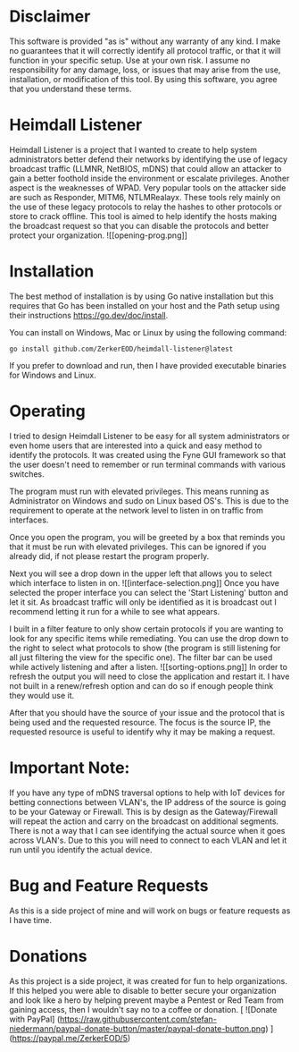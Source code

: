 # Disclaimer
This software is provided "as is" without any warranty of any kind. I make no guarantees that it will correctly identify all protocol traffic, or that it will function in your specific setup. Use at your own risk. I assume no responsibility for any damage, loss, or issues that may arise from the use, installation, or modification of this tool. By using this software, you agree that you understand these terms.

# Heimdall Listener
Heimdall Listener is a project that I wanted to create to help system administrators better defend their networks by identifying the use of legacy broadcast traffic (LLMNR, NetBIOS, mDNS) that could allow an attacker to gain a better foothold inside the environment or escalate privileges. Another aspect is the weaknesses of WPAD. Very popular tools on the attacker side are such as Responder, MITM6, NTLMRealayx. These tools rely mainly on the use of these legacy protocols to relay the hashes to other protocols or store to crack offline. This tool is aimed to help identify the hosts making the broadcast request so that you can disable the protocols and better protect your organization.
![[opening-prog.png]]
# Installation
The best method of installation is by using Go native installation but this requires that Go has been installed on your host and the Path setup using their instructions https://go.dev/doc/install.

You can install on Windows, Mac or Linux by using the following command:
```shell
go install github.com/ZerkerEOD/heimdall-listener@latest
```

If you prefer to download and run, then I have provided executable binaries for Windows and Linux. 

# Operating
I tried to design Heimdall Listener to be easy for all system administrators or even home users that are interested into a quick and easy method to identify the protocols. It was created using the Fyne GUI framework so that the user doesn't need to remember or run terminal commands with various switches.

The program must run with elevated privileges. This means running as Administrator on Windows and sudo on Linux based OS's. This is due to the requirement to operate at the network level to listen in on traffic from interfaces. 

Once you open the program, you will be greeted by a box that reminds you that it must be run with elevated privileges. This can be ignored if you already did, if not please restart the program properly.

Next you will see a drop down in the upper left that allows you to select which interface to listen in on. 
![[interface-selection.png]]
Once you have selected the proper interface you can select the 'Start Listening' button and let it sit. As broadcast traffic will only be identified as it is broadcast out I recommend letting it run for a while to see what appears.

I built in a filter feature to only show certain protocols if you are wanting to look for any specific items while remediating. You can use the drop down to the right to select what protocols to show (the program is still listening for all just filtering the view for the specific one). The filter bar can be used while actively listening and after a listen.
![[sorting-options.png]]
In order to refresh the output you will need to close the application and restart it. I have not built in a renew/refresh option and can do so if enough people think they would use it.

After that you should have the source of your issue and the protocol that is being used and the requested resource. The focus is the source IP, the requested resource is useful to identify why it may be making a request.

# Important Note:
If you have any type of mDNS traversal options to help with IoT devices for betting connections between VLAN's, the IP address of the source is going to be your Gateway or Firewall. This is by design as the Gateway/Firewall will repeat the action and carry on the broadcast on additional segments. There is not a way that I can see identifying the actual source when it goes across VLAN's. Due to this you will need to connect to each VLAN and let it run until you identify the actual device.

# Bug and Feature Requests
As this is a side project of mine and will work on bugs or feature requests as I have time.

# Donations
As this project is a side project, it was created for fun to help organizations. If this helped you were able to disable to better secure your organization and look like a hero by helping prevent maybe a Pentest or Red Team from gaining access, then I wouldn't say no to a coffee or donation.
[
  ![Donate with PayPal]
  (https://raw.githubusercontent.com/stefan-niedermann/paypal-donate-button/master/paypal-donate-button.png)
] (https://paypal.me/ZerkerEOD/5)

